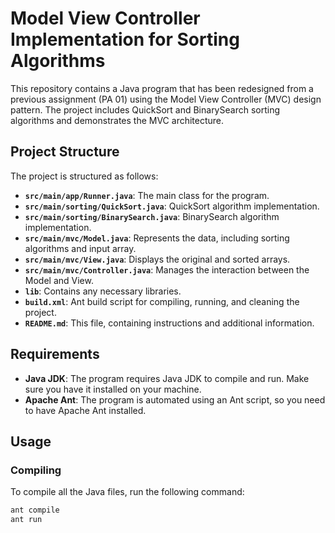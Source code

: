 # Model View Controller Implementation for Sorting Algorithms

This repository contains a Java program that has been redesigned from a previous assignment (PA 01) using the Model View Controller (MVC) design pattern. The project includes QuickSort and BinarySearch sorting algorithms and demonstrates the MVC architecture.

## Project Structure

The project is structured as follows:

- **`src/main/app/Runner.java`**: The main class for the program.
- **`src/main/sorting/QuickSort.java`**: QuickSort algorithm implementation.
- **`src/main/sorting/BinarySearch.java`**: BinarySearch algorithm implementation.
- **`src/main/mvc/Model.java`**: Represents the data, including sorting algorithms and input array.
- **`src/main/mvc/View.java`**: Displays the original and sorted arrays.
- **`src/main/mvc/Controller.java`**: Manages the interaction between the Model and View.
- **`lib`**: Contains any necessary libraries.
- **`build.xml`**: Ant build script for compiling, running, and cleaning the project.
- **`README.md`**: This file, containing instructions and additional information.

## Requirements

- **Java JDK**: The program requires Java JDK to compile and run. Make sure you have it installed on your machine.
- **Apache Ant**: The program is automated using an Ant script, so you need to have Apache Ant installed.

## Usage

### Compiling

To compile all the Java files, run the following command:

```bash
ant compile
ant run
